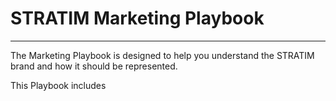 # STRATIM Marketing Playbook

---

The Marketing Playbook is designed to help you understand the STRATIM brand and how it should be represented.

This Playbook includes 

